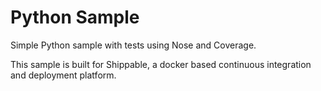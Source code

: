 Python Sample
==================

Simple Python sample with tests using Nose and Coverage.

This sample is built for Shippable, a docker based continuous integration and deployment platform.
